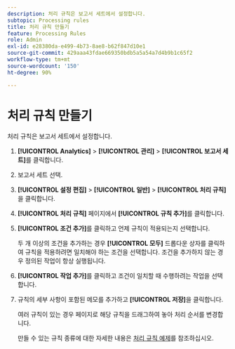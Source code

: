 ```yaml
---
description: 처리 규칙은 보고서 세트에서 설정합니다.
subtopic: Processing rules
title: 처리 규칙 만들기
feature: Processing Rules
role: Admin
exl-id: e28380da-e499-4b73-8ae8-b62f847d10e1
source-git-commit: 429aaa43fdae669350bdb5a5a54a7d4b9b1c65f2
workflow-type: tm+mt
source-wordcount: '150'
ht-degree: 90%

---
```


# 처리 규칙 만들기

처리 규칙은 보고서 세트에서 설정합니다.

1. **[!UICONTROL Analytics]** > **[!UICONTROL 관리]** > **[!UICONTROL 보고서 세트]**&#x200B;를 클릭합니다.
1. 보고서 세트 선택.
1. **[!UICONTROL 설정 편집]** > **[!UICONTROL 일반]** > **[!UICONTROL 처리 규칙]**&#x200B;을 클릭합니다.
1. **[!UICONTROL 처리 규칙]** 페이지에서 **[!UICONTROL 규칙 추가]**&#x200B;를 클릭합니다.
1. **[!UICONTROL 조건 추가]**&#x200B;를 클릭하고 언제 규칙이 적용되는지 선택합니다.

   두 개 이상의 조건을 추가하는 경우 **[!UICONTROL 모두]** 드롭다운 상자를 클릭하여 규칙을 적용하려면 일치해야 하는 조건을 선택합니다. 조건을 추가하지 않는 경우 정의된 작업이 항상 실행됩니다.

1. **[!UICONTROL 작업 추가]**&#x200B;를 클릭하고 조건이 일치할 때 수행하려는 작업을 선택합니다.
1. 규칙의 세부 사항이 포함된 메모를 추가하고 **[!UICONTROL 저장]**&#x200B;을 클릭합니다.

   여러 규칙이 있는 경우 페이지로 해당 규칙을 드래그하여 놓아 처리 순서를 변경합니다.

   만들 수 있는 규칙 종류에 대한 자세한 내용은 [처리 규칙 예제](/help/admin/admin/c-manage-report-suites/c-edit-report-suites/general/c-processing-rules/processing-rules-examples/processing-rules-examples.md)를 참조하십시오.
